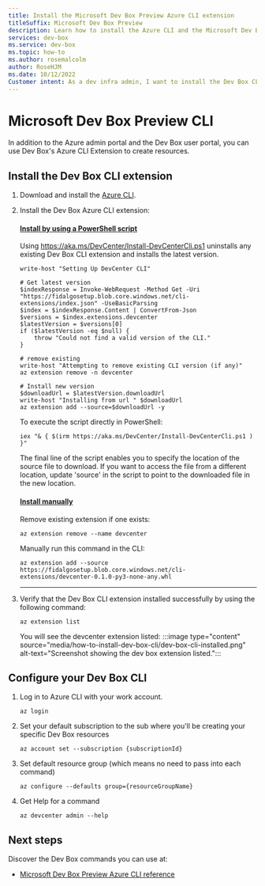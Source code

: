 ```yaml
---
title: Install the Microsoft Dev Box Preview Azure CLI extension
titleSuffix: Microsoft Dev Box Preview
description: Learn how to install the Azure CLI and the Microsoft Dev Box Preview CLI extension so you can create Dev Box resources from the command line.
services: dev-box
ms.service: dev-box
ms.topic: how-to
ms.author: rosemalcolm
author: RoseHJM
ms.date: 10/12/2022
Customer intent: As a dev infra admin, I want to install the Dev Box CLI extension so that I can create Dev Box resources from the command line.
---
```


# Microsoft Dev Box Preview CLI

In addition to the Azure admin portal and the Dev Box user portal, you can use Dev Box's Azure CLI Extension to create resources.

## Install the Dev Box CLI extension 

1. Download and install the [Azure CLI](/cli/azure/install-azure-cli).

1. Install the Dev Box Azure CLI extension:
    #### [Install by using a PowerShell script](#tab/Option1/)
 
    Using <https://aka.ms/DevCenter/Install-DevCenterCli.ps1> uninstalls any existing Dev Box CLI extension and installs the latest version.

    ```azurepowershell
    write-host "Setting Up DevCenter CLI"
    
    # Get latest version
    $indexResponse = Invoke-WebRequest -Method Get -Uri "https://fidalgosetup.blob.core.windows.net/cli-extensions/index.json" -UseBasicParsing
    $index = $indexResponse.Content | ConvertFrom-Json
    $versions = $index.extensions.devcenter
    $latestVersion = $versions[0]
    if ($latestVersion -eq $null) {
        throw "Could not find a valid version of the CLI."
    }
    
    # remove existing
    write-host "Attempting to remove existing CLI version (if any)"
    az extension remove -n devcenter
    
    # Install new version
    $downloadUrl = $latestVersion.downloadUrl
    write-host "Installing from url " $downloadUrl
    az extension add --source=$downloadUrl -y
    ```

    To execute the script directly in PowerShell:

   ```azurecli
   iex "& { $(irm https://aka.ms/DevCenter/Install-DevCenterCli.ps1 ) }"
   ```

    The final line of the script enables you to specify the location of the source file to download. If you want to access the file from a different location, update 'source' in the script to point to the downloaded file in the new location.

    #### [Install manually](#tab/Option2/)
  
   Remove existing extension if one exists:
    
    ```azurecli
    az extension remove --name devcenter
    ```

    Manually run this command in the CLI:

    ```azurecli
    az extension add --source https://fidalgosetup.blob.core.windows.net/cli-extensions/devcenter-0.1.0-py3-none-any.whl
    ```
    ---
1. Verify that the Dev Box CLI extension installed successfully by using the following command:

    ```azurecli
    az extension list 
    ```

   You will see the devcenter extension listed:
   :::image type="content" source="media/how-to-install-dev-box-cli/dev-box-cli-installed.png" alt-text="Screenshot showing the dev box extension listed.":::

## Configure your Dev Box CLI

1. Log in to Azure CLI with your work account.

    ```azurecli
    az login
    ```

1. Set your default subscription to the sub where you'll be creating your specific Dev Box resources

    ```azurecli
    az account set --subscription {subscriptionId}
    ```

1. Set default resource group (which means no need to pass into each command)

    ```azurecli
    az configure --defaults group={resourceGroupName}
    ```

1. Get Help for a command

    ```azurecli
    az devcenter admin --help
    ```

## Next steps

Discover the Dev Box commands you can use at:

- [Microsoft Dev Box Preview Azure CLI reference](./cli-reference-subset.md)